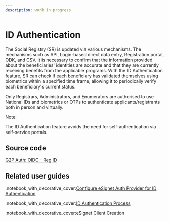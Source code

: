 ```yaml
---
description: work in progress
---
```


# ID Authentication

The Social Registry (SR) is updated via various mechanisms. The mechanisms such as API, Login-based direct data entry, Registration portal, ODK, and CSV.  It is necessary to confirm that the information provided about the beneficiaries' identities are accurate and that they are currently receiving benefits from the applicable programs. With the ID Authentication feature, SR can check if each beneficiary has validated themselves using biometrics within a specified time frame, allowing it to periodically verify each beneficiary's current status.

Only Registrars, Administrators, and Enumerators are authorised to use National IDs and biometrics or OTPs to authenticate applicants/registrants both in person and virtually.

Note:

The ID Authentication feature avoids the need for self-authentication via self-service portals.

## Source code

[G2P Auth: OIDC - Reg ID](../../../pbms/development/odoo-modules/authentication-oidc-reg-id.md)

## Related user guides

:notebook\_with\_decorative\_cover:[Configure eSignet Auth Provider for ID Authentication](../../../pbms/functionality/id-verification/user-guides/configure-esignet-auth-provider-for-id-authentication.md)

:notebook\_with\_decorative\_cover:[ID Authentication Process](user-guides/id-authentication-process.md)

:notebook\_with\_decorative\_cover:eSignet Client Creation



